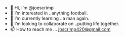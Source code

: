 - 👋 Hi, I’m @joescrimp
- 👀 I’m interested in ..anything football.
- 🌱 I’m currently learning ..a man again.
- 💞️ I’m looking to collaborate on ..putting life together.
- 📫 How to reach me ...
jbscrimp420@gmail.com 
<!---
joescrimp/joescrimp is a ✨ special ✨ repository because its `README.md` (this file) appears on your GitHub profile.
You can click the Preview link to take a look at your changes.
--->
